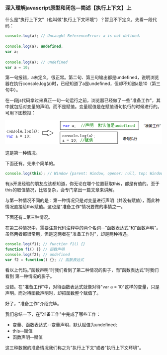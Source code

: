 ### 	深入理解javascript原型和闭包—简述【执行上下文】上

什么是"执行上下文"（也叫做"执行上下文环境"）？暂且不下定义，先看一段代码：

```javascript
console.log(a); // Uncaught ReferenceError: a is not defined.

console.log(a); undefined;
var a;

console.log(a); // undefined
var a = 10;
```

第一句报错，a未定义，很正常。第二句、第三句输出都是undefined，说明浏览器在执行console.log(a)时，已经知道了a是undefined，但却不知道a是10（第三句中）。

在一段js代码拿过来真正一句一句运行之前，浏览器已经做了一些"准备工作"，其中就包括对变量的声明，而不是赋值。变量赋值是在赋值语句执行的时候进行的。可用下图模拟：

![16f879b5b51541a1](../../images/javascript/18201533471167122212312312.png)

这是第一种情况。

下面还有。先来个简单的。

```javascript
console.log(this); // Window {parent: Window, opener: null, top: Window, length: 3, frames: Window, …}
```

有js开发经验的朋友应该都知道，你无论在哪个位置获取this，都是有值的。至于this的取值情况，比较复杂，会专门拿出一篇文章来讲解。

与第一种情况不同的是：第一种情况只是对变量进行声明（并没有赋值），而此种情况直接给this赋值。这也是”准备工作“情况要做的事情之一。

下面还有...第三种情况。

在第三种情况中，需要注意代码注释中的两个名词--”函数表达式“和"函数声明"。虽然两者都很常用，但是这两者在"准备工作时"，却是两种待遇。

```javascript
console.log(f1); // function f1() {}
function f1() {} // 函数声明
console.log(f2); // undefined
var f2 = function() {}; // 函数表达式
```

看以上代码。”函数声明“时我们看到了第二种情况的影子，而”函数表达式“时我们看到 第一种情况的影子。

没错。在"准备工作"中，对待函数表达式就像对待"var a = 10"这样的变量，只是声明。而对待函数声明时，却把函数整个赋值了。

好了，"准备工作"介绍完毕。

我们总结一下，在"准备工作"中完成了哪些工作：

- 变量、函数表达式--变量声明，默认赋值为undefined;
- this--赋值
- 函数声明--赋值

这三种数据的准备情况我们称之为”执行上下文“或者"执行上下文环境"。